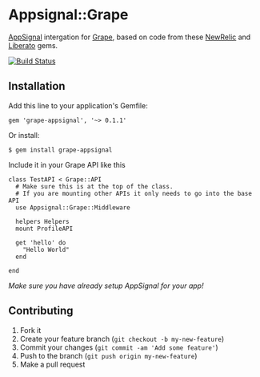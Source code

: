 # Appsignal::Grape

[AppSignal][0] intergation for [Grape][1], based on code from these [NewRelic][2] and [Liberato][3] gems.

[![Build Status](https://travis-ci.org/aai/grape-appsignal.png?branch=master)](http://travis-ci.org/aai/grape-appsignal)

## Installation

Add this line to your application's Gemfile:

    gem 'grape-appsignal', '~> 0.1.1'

Or install:

    $ gem install grape-appsignal

Include it in your Grape API like this

    class TestAPI < Grape::API
      # Make sure this is at the top of the class.
      # If you are mounting other APIs it only needs to go into the base API
      use Appsignal::Grape::Middleware

      helpers Helpers
      mount ProfileAPI

      get 'hello' do
        "Hello World"
      end

    end

*Make sure you have already setup AppSignal for your app!*

## Contributing

1. Fork it
2. Create your feature branch (`git checkout -b my-new-feature`)
3. Commit your changes (`git commit -am 'Add some feature'`)
4. Push to the branch (`git push origin my-new-feature`)
5. Make a pull request

[0]: https://appsignal.com
[1]: https://github.com/intridea/grape
[2]: https://github.com/flyerhzm/newrelic-grape
[3]: https://github.com/seanmoon/grape-librato
